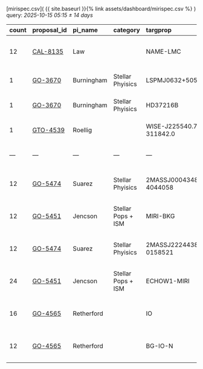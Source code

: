 
[mirispec.csv]( {{ site.baseurl }}{% link assets/dashboard/mirispec.csv %} ) query: *2025-10-15 05:15 ± 14 days*

| count   | proposal_id                                                              | pi_name    | category           | targprop                 | coords                                                                                               | exp_type   | bandpass                            | observed         | release              |
|:--------|:-------------------------------------------------------------------------|:-----------|:-------------------|:-------------------------|:-----------------------------------------------------------------------------------------------------|:-----------|:------------------------------------|:-----------------|:---------------------|
| 12      | [CAL-8135](https://www.stsci.edu/jwst-program-info/visits/?program=8135) | Law        |                    | NAME-LMC                 | [j052336m6945](https://www.legacysurvey.org/viewer?ra=80.89418&dec=-69.75611&layer=ls-dr10&zoom=13)  | MIR_MRS    | 1L 1M 1S 2L 2M 2S 3L 3M 3S 4L 4M 4S | 2025-10-07 19:02 | 2025-10-08 12:29     |
| 1       | [GO-3670](https://www.stsci.edu/jwst-program-info/visits/?program=3670)  | Burningham | Stellar Phyisics   | LSPMJ0632+5053B          | [j063248p5054](https://www.legacysurvey.org/viewer?ra=98.20265&dec=50.89204&layer=ls-dr10&zoom=13)   | MIR_LRS    | P750L                               | 2024-10-09 16:54 | 2025-10-09 20:18     |
| 1       | [GO-3670](https://www.stsci.edu/jwst-program-info/visits/?program=3670)  | Burningham | Stellar Phyisics   | HD37216B                 | [j053948p5254](https://www.legacysurvey.org/viewer?ra=84.95624&dec=52.89890&layer=ls-dr10&zoom=13)   | MIR_LRS    | P750L                               | 2024-10-09 18:01 | 2025-10-09 23:17     |
| 1       | [GTO-4539](https://www.stsci.edu/jwst-program-info/visits/?program=4539) | Roellig    |                    | WISE-J225540.75-311842.0 | [j225540m3119](https://www.legacysurvey.org/viewer?ra=343.92133&dec=-31.31240&layer=ls-dr10&zoom=13) | MIR_LRS    | P750L                               | 2024-10-10 06:25 | 2025-10-10 10:44     |
| —       | —                                                                        | —          | —                  | —                        | —                                                                                                    | —          | —                                   | **Query**        | **2025-10-15 05:15** |
| 12      | [GO-5474](https://www.stsci.edu/jwst-program-info/visits/?program=5474)  | Suarez     | Stellar Phyisics   | 2MASSJ00043484-4044058   | [j000436m4045](https://www.legacysurvey.org/viewer?ra=1.15136&dec=-40.74544&layer=ls-dr10&zoom=13)   | MIR_MRS    | 1L 1M 1S 2L 2M 2S 3L 3M 3S 4L 4M 4S | 2024-10-15 03:45 | 2025-10-15 19:03     |
| 12      | [GO-5451](https://www.stsci.edu/jwst-program-info/visits/?program=5451)  | Jencson    | Stellar Pops + ISM | MIRI-BKG                 | [j231624p5458](https://www.legacysurvey.org/viewer?ra=349.10525&dec=54.96239&layer=ls-dr10&zoom=13)  | MIR_MRS    | 1L 1M 1S 2L 2M 2S 3L 3M 3S 4L 4M 4S | 2024-10-16 07:10 | 2025-10-16 17:03     |
| 12      | [GO-5474](https://www.stsci.edu/jwst-program-info/visits/?program=5474)  | Suarez     | Stellar Phyisics   | 2MASSJ22244381-0158521   | [j222444m0159](https://www.legacysurvey.org/viewer?ra=336.18597&dec=-1.98748&layer=ls-dr10&zoom=13)  | MIR_MRS    | 1L 1M 1S 2L 2M 2S 3L 3M 3S 4L 4M 4S | 2024-10-16 09:17 | 2025-10-16 17:28     |
| 24      | [GO-5451](https://www.stsci.edu/jwst-program-info/visits/?program=5451)  | Jencson    | Stellar Pops + ISM | ECHOW1-MIRI              | [j231604p5821](https://www.legacysurvey.org/viewer?ra=349.01232&dec=58.34842&layer=ls-dr10&zoom=13)  | MIR_MRS    | 1L 1M 1S 2L 2M 2S 3L 3M 3S 4L 4M 4S | 2024-10-16 05:37 | 2025-10-17 16:10     |
| 16      | [GO-4565](https://www.stsci.edu/jwst-program-info/visits/?program=4565)  | Retherford |                    | IO                       | [j051948p2223](https://www.legacysurvey.org/viewer?ra=79.94777&dec=22.37803&layer=ls-dr10&zoom=13)   | MIR_MRS    | 1M 1S 2M 2S 3M 3S 4M 4S             | 2024-10-22 15:46 | 2025-10-22 23:19     |
| 12      | [GO-4565](https://www.stsci.edu/jwst-program-info/visits/?program=4565)  | Retherford |                    | BG-IO-N                  | [j051944p2224](https://www.legacysurvey.org/viewer?ra=79.94108&dec=22.40273&layer=ls-dr10&zoom=13)   | MIR_MRS    | 1L 1M 1S 2L 2M 2S 3L 3M 3S 4L 4M 4S | 2024-10-22 17:15 | 2025-10-22 23:40     |